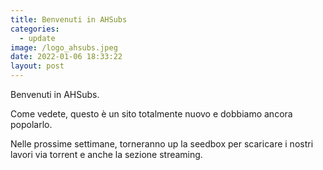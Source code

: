 ```yaml
---
title: Benvenuti in AHSubs
categories:
  - update
image: /logo_ahsubs.jpeg
date: 2022-01-06 18:33:22
layout: post
---
```

Benvenuti in AHSubs.

Come vedete, questo &egrave; un sito totalmente nuovo e dobbiamo ancora popolarlo.&nbsp;

Nelle prossime settimane, torneranno up la seedbox per scaricare i nostri lavori via torrent e anche la sezione streaming.&nbsp;
